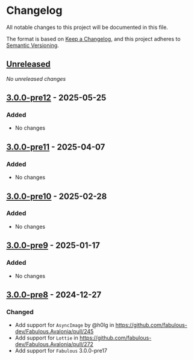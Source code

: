 # Changelog

All notable changes to this project will be documented in this file.

The format is based on [Keep a Changelog](https://keepachangelog.com/en/1.0.0/),
and this project adheres to [Semantic Versioning](https://semver.org/spec/v2.0.0.html).

## [Unreleased]
_No unreleased changes_

## [3.0.0-pre12] - 2025-05-25
### Added
- No changes

## [3.0.0-pre11] - 2025-04-07
### Added
- No changes

## [3.0.0-pre10] - 2025-02-28
### Added
- No changes

## [3.0.0-pre9] - 2025-01-17
### Added
- No changes

## [3.0.0-pre8] - 2024-12-27
### Changed
- Add support for `AsyncImage` by @h0lg in https://github.com/fabulous-dev/Fabulous.Avalonia/pull/245
- Add support for `Lottie` in https://github.com/fabulous-dev/Fabulous.Avalonia/pull/272
- Add support for `Fabulous` 3.0.0-pre17

[unreleased]: https://github.com/fabulous-dev/Fabulous.Avalonia.Labs/compare/3.0.0-pre12...HEAD
[3.0.0-pre12]: https://github.com/fabulous-dev/Fabulous.Avalonia.Labs/releases/tag/3.0.0-pre12
[3.0.0-pre11]: https://github.com/fabulous-dev/Fabulous.Avalonia.Labs/releases/tag/3.0.0-pre11
[3.0.0-pre10]: https://github.com/fabulous-dev/Fabulous.Avalonia.Labs/releases/tag/3.0.0-pre10
[3.0.0-pre9]: https://github.com/fabulous-dev/Fabulous.Avalonia.Labs/releases/tag/3.0.0-pre9
[3.0.0-pre8]: https://github.com/fabulous-dev/Fabulous.Avalonia.Labs/releases/tag/3.0.0-pre8
